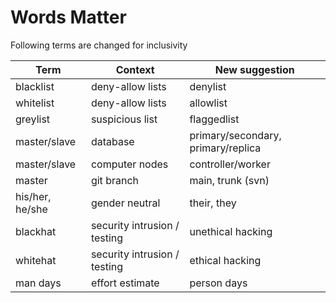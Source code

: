Words Matter
============

Following terms are changed for inclusivity 


|Term             |Context                      |New suggestion                     |
|---------------  |-----------------------      |-----------------------------------|
|blacklist        |deny-allow lists	            |denylist                           |
|whitelist        |deny-allow lists             |allowlist                          |
|greylist         |suspicious list              |flaggedlist                        |
|master/slave	    |database                     |primary/secondary, primary/replica |
|master/slave     |computer nodes	              |controller/worker                  |
|master           |git branch	                  |main, trunk (svn)                  |
|his/her, he/she  |gender neutral               |their, they                        |
|blackhat         |security intrusion / testing	|unethical hacking                  |
|whitehat         |security intrusion / testing	|ethical hacking                    |
|man days         |effort estimate              |person days                        |
